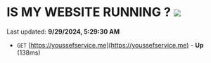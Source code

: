 # IS MY WEBSITE RUNNING ? [![](https://img.shields.io/static/v1?label=Sponsor&message=%E2%9D%A4&logo=GitHub&color=%23fe8e86)](https://github.com/sponsors/Youssef-Lehmam)

Last updated: **9/29/2024, 5:29:30 AM**

- `GET` [https://youssefservice.me](https://youssefservice.me) - **Up** (138ms)
